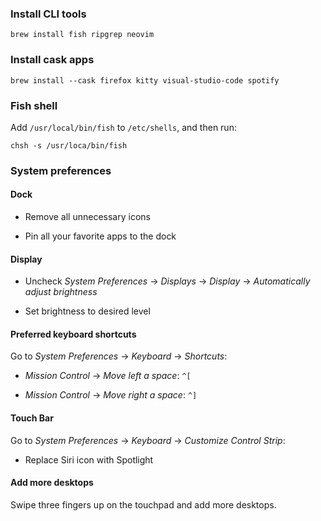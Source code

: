 
### Install CLI tools

```
brew install fish ripgrep neovim
```

### Install cask apps

```
brew install --cask firefox kitty visual-studio-code spotify
```

### Fish shell

Add `/usr/local/bin/fish` to `/etc/shells`, and then run:

```
chsh -s /usr/loca/bin/fish
```

### System preferences

#### Dock

- Remove all unnecessary icons

- Pin all your favorite apps to the dock

#### Display

- Uncheck *System Preferences* -> *Displays* -> *Display* -> *Automatically adjust brightness*

- Set brightness to desired level

#### Preferred keyboard shortcuts

Go to *System Preferences* -> *Keyboard* -> *Shortcuts*:

- *Mission Control* -> *Move left a space*: `^[`

- *Mission Control* -> *Move right a space*: `^]`

#### Touch Bar

Go to *System Preferences* -> *Keyboard* -> *Customize Control Strip*:

- Replace Siri icon with Spotlight

#### Add more desktops

Swipe three fingers up on the touchpad and add more desktops.

